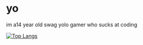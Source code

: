 # yo
im a14 year old swag yolo gamer who sucks at coding

[![Top Langs](https://github-readme-stats.vercel.app/api/top-langs/?username=SovietUfo&layout=compact)](https://github.com/anuraghazra/github-readme-stats)
